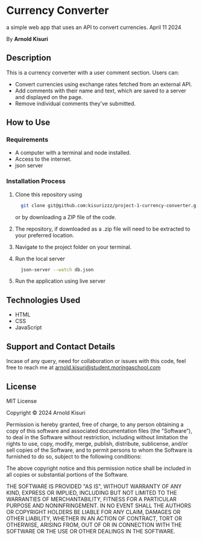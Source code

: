 # Currency Converter

a simple web app that uses an API to convert currencies.
 April 11 2024

By **Arnold Kisuri**

## Description

This is a currency converter with a user comment section. Users can:

* Convert currencies using exchange rates fetched from an external API.
* Add comments with their name and text, which are saved to a server and displayed on the page.
* Remove individual comments they've submitted.

## How to Use

### Requirements

* A computer with a terminal and node installed.
* Access to the internet.
* json server

### Installation Process

1. Clone this repository using

    ```bash
      git clone git@github.com:kisurizzz/project-1-currency-converter.git
    ```

    or by downloading a ZIP file of the code.
  
2. The repository, if downloaded as a .zip file will need to be extracted to your preferred location.

3. Navigate to the project folder on your terminal.

4. Run the local server

    ```bash
      json-server --watch db.json
    ```

5. Run the application using live server


## Technologies Used

* HTML
* CSS
* JavaScript

## Support and Contact Details

Incase of any query, need for collaboration or issues with this code, feel free to reach me at
<arnold.kisuri@student.moringaschool.com>

## License

MIT License

Copyright &copy; 2024 Arnold Kisuri

Permission is hereby granted, free of charge, to any person obtaining a copy of this software and associated documentation files (the "Software"), to deal in the Software without restriction, including without limitation the rights to use, copy, modify, merge, publish, distribute, sublicense, and/or sell copies of the Software, and to permit persons to whom the Software is furnished to do so, subject to the following conditions:

The above copyright notice and this permission notice shall be included in all copies or substantial portions of the Software.

THE SOFTWARE IS PROVIDED "AS IS", WITHOUT WARRANTY OF ANY KIND, EXPRESS OR IMPLIED, INCLUDING BUT NOT LIMITED TO THE WARRANTIES OF MERCHANTABILITY, FITNESS FOR A PARTICULAR PURPOSE AND NONINFRINGEMENT. IN NO EVENT SHALL THE AUTHORS OR COPYRIGHT HOLDERS BE LIABLE FOR ANY CLAIM, DAMAGES OR OTHER LIABILITY, WHETHER IN AN ACTION OF CONTRACT, TORT OR OTHERWISE, ARISING FROM, OUT OF OR IN CONNECTION WITH THE SOFTWARE OR THE USE OR OTHER DEALINGS IN THE SOFTWARE.